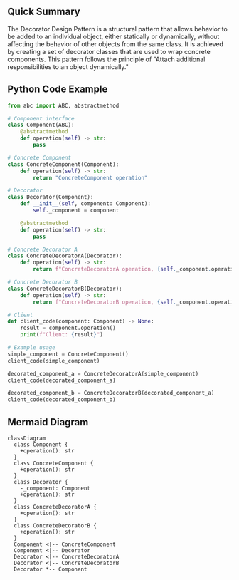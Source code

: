 ## Quick Summary

The Decorator Design Pattern is a structural pattern that allows behavior to be added to an individual object, either statically or dynamically, without affecting the behavior of other objects from the same class. It is achieved by creating a set of decorator classes that are used to wrap concrete components. This pattern follows the principle of "Attach additional responsibilities to an object dynamically."

## Python Code Example
```python
from abc import ABC, abstractmethod

# Component interface
class Component(ABC):
    @abstractmethod
    def operation(self) -> str:
        pass

# Concrete Component
class ConcreteComponent(Component):
    def operation(self) -> str:
        return "ConcreteComponent operation"

# Decorator
class Decorator(Component):
    def __init__(self, component: Component):
        self._component = component

    @abstractmethod
    def operation(self) -> str:
        pass

# Concrete Decorator A
class ConcreteDecoratorA(Decorator):
    def operation(self) -> str:
        return f"ConcreteDecoratorA operation, {self._component.operation()}"

# Concrete Decorator B
class ConcreteDecoratorB(Decorator):
    def operation(self) -> str:
        return f"ConcreteDecoratorB operation, {self._component.operation()}"

# Client
def client_code(component: Component) -> None:
    result = component.operation()
    print(f"Client: {result}")

# Example usage
simple_component = ConcreteComponent()
client_code(simple_component)

decorated_component_a = ConcreteDecoratorA(simple_component)
client_code(decorated_component_a)

decorated_component_b = ConcreteDecoratorB(decorated_component_a)
client_code(decorated_component_b)
```

## Mermaid Diagram
```mermaid
classDiagram
  class Component {
    +operation(): str
  }
  class ConcreteComponent {
    +operation(): str
  }
  class Decorator {
    -_component: Component
    +operation(): str
  }
  class ConcreteDecoratorA {
    +operation(): str
  }
  class ConcreteDecoratorB {
    +operation(): str
  }
  Component <|-- ConcreteComponent
  Component <|-- Decorator
  Decorator <|-- ConcreteDecoratorA
  Decorator <|-- ConcreteDecoratorB
  Decorator *-- Component
```
